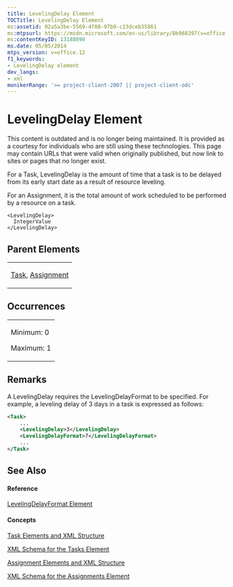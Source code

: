 ```yaml
---
title: LevelingDelay Element
TOCTitle: LevelingDelay Element
ms:assetid: 02a5a3be-5569-4f08-97b0-c23dceb35861
ms:mtpsurl: https://msdn.microsoft.com/en-us/library/Bb968397(v=office.12)
ms:contentKeyID: 13188090
ms.date: 05/05/2014
mtps_version: v=office.12
f1_keywords:
- LevelingDelay element
dev_langs:
- xml
monikerRange: '>= project-client-2007 || project-client-odc'
---
```


# LevelingDelay Element

This content is outdated and is no longer being maintained. It is provided as a courtesy for individuals who are still using these technologies. This page may contain URLs that were valid when originally published, but now link to sites or pages that no longer exist.

For a Task, LevelingDelay is the amount of time that a task is to be delayed from its early start date as a result of resource leveling.

For an Assignment, it is the total amount of work scheduled to be performed by a resource on a task.

    <LevelingDelay>
      IntegerValue
    </LevelingDelay>

## Parent Elements

<table>
<colgroup>
<col style="width: 100%" />
</colgroup>
<tbody>
<tr class="odd">
<td><p><a href="bb968487(v=office.12).md">Task</a>, <a href="bb968611(v=office.12).md">Assignment</a></p></td>
</tr>
</tbody>
</table>

## Occurrences

<table>
<colgroup>
<col style="width: 100%" />
</colgroup>
<tbody>
<tr class="odd">
<td><p>Minimum: 0</p>
<p>Maximum: 1</p></td>
</tr>
</tbody>
</table>

## Remarks

A LevelingDelay requires the LevelingDelayFormat to be specified. For example, a leveling delay of 3 days in a task is expressed as follows:

``` xml
<Task>
    ...
    <LevelingDelay>3</LevelingDelay>
    <LevelingDelayFormat>7</LevelingDelayFormat>
    ...
</Task>
```

## See Also

#### Reference

[LevelingDelayFormat Element](bb968448\(v=office.12\).md)

#### Concepts

[Task Elements and XML Structure](bb968475\(v=office.12\).md)

[XML Schema for the Tasks Element](bb968415\(v=office.12\).md)

[Assignment Elements and XML Structure](bb968738\(v=office.12\).md)

[XML Schema for the Assignments Element](bb968414\(v=office.12\).md)

